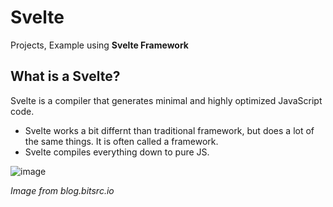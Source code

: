 # Svelte

Projects, Example using **Svelte Framework**

## What is a Svelte?

Svelte is a compiler that generates minimal and highly optimized JavaScript code.

- Svelte works a bit differnt than traditional framework, but does a lot of the same things. It is often called a framework.
- Svelte compiles everything down to pure JS.

![image](https://github.com/locateganesh/Svelte/assets/8056477/a651fdb2-b969-4a2f-9bc9-195a26d0053e)


*Image from blog.bitsrc.io*
